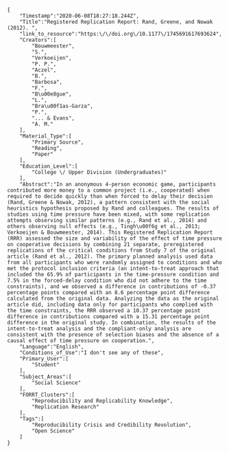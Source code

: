 
    {
        "Timestamp":"2020-06-08T18:27:18.244Z",
        "Title":"Registered Replication Report: Rand, Greene, and Nowak (2012). ",
        "link_to_resource":"https:\/\/doi.org\/10.1177\/1745691617693624",
        "Creators":[
            "Bouwmeester",
            "S.",
            "Verkoeijen",
            "P. P.",
            "Aczel",
            "B.",
            "Barbosa",
            "F.",
            "B\u00e8gue",
            "L.",
            "Bra\u00f1as-Garza",
            "P.",
            "... & Evans",
            "A. M."
        ],
        "Material_Type":[
            "Primary Source",
            "Reading",
            "Paper"
        ],
        "Education_Level":[
            "College \/ Upper Division (Undergraduates)"
        ],
        "Abstract":"In an anonymous 4-person economic game, participants contributed more money to a common project (i.e., cooperated) when required to decide quickly than when forced to delay their decision (Rand, Greene & Nowak, 2012), a pattern consistent with the social heuristics hypothesis proposed by Rand and colleagues. The results of studies using time pressure have been mixed, with some replication attempts observing similar patterns (e.g., Rand et al., 2014) and others observing null effects (e.g., Tingh\u00f6g et al., 2013; Verkoeijen & Bouwmeester, 2014). This Registered Replication Report (RRR) assessed the size and variability of the effect of time pressure on cooperative decisions by combining 21 separate, preregistered replications of the critical conditions from Study 7 of the original article (Rand et al., 2012). The primary planned analysis used data from all participants who were randomly assigned to conditions and who met the protocol inclusion criteria (an intent-to-treat approach that included the 65.9% of participants in the time-pressure condition and 7.5% in the forced-delay condition who did not adhere to the time constraints), and we observed a difference in contributions of -0.37 percentage points compared with an 8.6 percentage point difference calculated from the original data. Analyzing the data as the original article did, including data only for participants who complied with the time constraints, the RRR observed a 10.37 percentage point difference in contributions compared with a 15.31 percentage point difference in the original study. In combination, the results of the intent-to-treat analysis and the compliant-only analysis are consistent with the presence of selection biases and the absence of a causal effect of time pressure on cooperation.",
        "Language":"English",
        "Conditions_of_Use":"I don't see any of these",
        "Primary_User":[
            "Student"
        ],
        "Subject_Areas":[
            "Social Science"
        ],
        "FORRT_Clusters":[
            "Reproducibility and Replicability Knowledge",
            "Replication Research"
        ],
        "Tags":[
            "Reproducibility Crisis and Credibility Revolution",
            "Open Science"
        ]
    }
